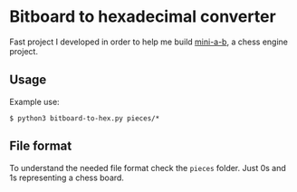 # Bitboard to hexadecimal converter

Fast project I developed in order to help me build [mini-a-b](https://github.com/aleferu/mini-a-b "mini-a-b"), a chess engine project.


## Usage

Example use:

```console
$ python3 bitboard-to-hex.py pieces/*
```

## File format

To understand the needed file format check the `pieces` folder. Just 0s and 1s representing a chess board.
